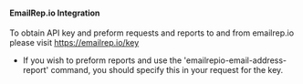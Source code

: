 #### EmailRep.io Integration

To obtain API key and preform requests and reports to and from emailrep.io please visit https://emailrep.io/key
- If you wish to preform reports and use the 'emailrepio-email-address-report' command, you should specify this in your request for the key.

